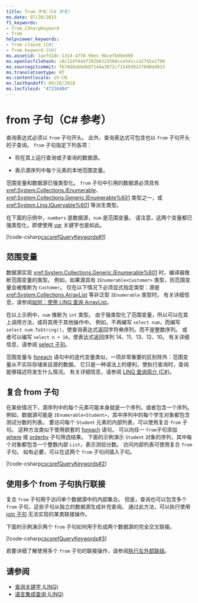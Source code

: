 ```yaml
---
title: from 子句（C# 参考）
ms.date: 07/20/2015
f1_keywords:
- from_CSharpKeyword
- from
helpviewer_keywords:
- from clause [C#]
- from keyword [C#]
ms.assetid: 1aefd18c-1314-47f8-99ec-9bcefb09e699
ms.openlocfilehash: c8c124f44df292b8323560cce541cca2765e2790
ms.sourcegitcommit: fb78d8abbdb87144a3872cf154930157090dd933
ms.translationtype: HT
ms.contentlocale: zh-CN
ms.lasthandoff: 09/26/2018
ms.locfileid: "47216404"
---
```

# <a name="from-clause-c-reference"></a>from 子句（C# 参考）

查询表达式必须以 `from` 子句开头。 此外，查询表达式可包含也以 `from` 子句开头的子查询。 `from` 子句指定下列各项：

- 将在其上运行查询或子查询的数据源。

- 表示源序列中每个元素的本地范围变量。

范围变量和数据源已强类型化。 `from` 子句中引用的数据源必须具有 <xref:System.Collections.IEnumerable>、<xref:System.Collections.Generic.IEnumerable%601> 类型之一，或 <xref:System.Linq.IQueryable%601> 等派生类型。

在下面的示例中，`numbers` 是数据源，`num` 是范围变量。 请注意，这两个变量都已强类型化，即使使用 [var](var.md) 关键字也是如此。

[!code-csharp[cscsrefQueryKeywords#1](~/samples/snippets/csharp/VS_Snippets_VBCSharp/CsCsrefQueryKeywords/CS/From.cs#1)]

## <a name="the-range-variable"></a>范围变量

数据源实现 <xref:System.Collections.Generic.IEnumerable%601> 时，编译器推断范围变量的类型。 例如，如果源具有 `IEnumerable<Customer>` 类型，则范围变量会被推断为 `Customer`。 仅在以下情况下必须显式指定类型：源是 <xref:System.Collections.ArrayList> 等非泛型 `IEnumerable` 类型时。 有关详细信息，请参阅[如何：使用 LINQ 查询 ArrayList](../../programming-guide/concepts/linq/how-to-query-an-arraylist-with-linq.md)。

在以上示例中，`num` 推断为 `int` 类型。 由于强类型化了范围变量，所以可以在其上调用方法，或将其用于其他操作中。 例如，不再编写 `select num`，而编写 `select num.ToString()`，使查询表达式返回字符串序列，而不是整数序列。 或者可以编写 `select n + 10`，使表达式返回序列 14、11、13、12、10。 有关详细信息，请参阅 [select 子句](select-clause.md)。

范围变量与 [foreach](foreach-in.md) 语句中的迭代变量类似，一项非常重要的区别除外：范围变量从不实际存储来自源的数据。 它只是一种语法上的便利，使执行查询时，查询能够描述将发生什么情况。 有关详细信息，请参阅 [LINQ 查询简介 (C#)](../../programming-guide/concepts/linq/introduction-to-linq-queries.md)。

## <a name="compound-from-clauses"></a>复合 from 子句

在某些情况下，源序列中的每个元素可能本身就是一个序列，或者包含一个序列。 例如，数据源可能是 `IEnumerable<Student>`，其中序列中的每个学生对象都包含测试分数的列表。 要访问每个 `Student` 元素的内部列表，可以使用复合 `from` 子句。 这种方法类似于使用嵌套的 [foreach](foreach-in.md) 语句。 可以向任一 `from`子句添加 [where](partial-method.md) 或 [orderby](orderby-clause.md) 子句筛选结果。 下面的示例演示 `Student` 对象的序列，其中每个对象都包含一个整数内部 `List`，表示测验分数。 访问内部列表可使用复合 `from` 子句。 如有必要，可以在这两个 `from` 子句间插入子句。

[!code-csharp[cscsrefQueryKeywords#2](~/samples/snippets/csharp/VS_Snippets_VBCSharp/CsCsrefQueryKeywords/CS/From.cs#2)]

## <a name="using-multiple-from-clauses-to-perform-joins"></a>使用多个 from 子句执行联接

复合 `from` 子句用于访问单个数据源中的内部集合。 但是，查询也可以包含多个 `from` 子句，这些子句从独立的数据源生成补充查询。 通过此方法，可以执行使用 [join 子句](join-clause.md) 无法实现的某类联接操作。

下面的示例演示两个 `from` 子句如何用于形成两个数据源的完全交叉联接。

[!code-csharp[cscsrefQueryKeywords#3](~/samples/snippets/csharp/VS_Snippets_VBCSharp/CsCsrefQueryKeywords/CS/From.cs#3)]

若要详细了解使用多个 `from` 子句的联接操作，请参阅[执行左外部联结](../../linq/perform-left-outer-joins.md)。

## <a name="see-also"></a>请参阅

- [查询关键字 (LINQ)](query-keywords.md)  
- [语言集成查询 (LINQ)](../../linq/index.md)  
